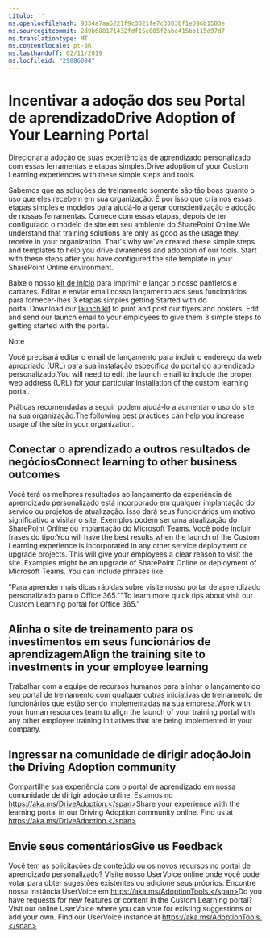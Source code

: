 ```yaml
---
título: ''
ms.openlocfilehash: 9334a7aa5221f9c3321fe7c33038f1e096b1503e
ms.sourcegitcommit: 2d9b688171432fdf15c805f2abc415bb115d97d7
ms.translationtype: MT
ms.contentlocale: pt-BR
ms.lasthandoff: 02/11/2019
ms.locfileid: "29886094"
---
```

# <a name="drive-adoption-of-your-learning-portal"></a><span data-ttu-id="55579-102">Incentivar a adoção dos seu Portal de aprendizado</span><span class="sxs-lookup"><span data-stu-id="55579-102">Drive Adoption of Your Learning Portal</span></span>

<span data-ttu-id="55579-103">Direcionar a adoção de suas experiências de aprendizado personalizado com essas ferramentas e etapas simples.</span><span class="sxs-lookup"><span data-stu-id="55579-103">Drive adoption of your Custom Learning experiences with these simple steps and tools.</span></span> 

<span data-ttu-id="55579-p101">Sabemos que as soluções de treinamento somente são tão boas quanto o uso que eles recebem em sua organização.  É por isso que criamos essas etapas simples e modelos para ajudá-lo a gerar conscientização e adoção de nossas ferramentas. Comece com essas etapas, depois de ter configurado o modelo de site em seu ambiente do SharePoint Online.</span><span class="sxs-lookup"><span data-stu-id="55579-p101">We understand that training solutions are only as good as the usage they receive in your organization.  That's why we've created these simple steps and templates to help you drive awareness and adoption of our tools. Start with these steps after you have configured the site template in your SharePoint Online environment.</span></span>

<span data-ttu-id="55579-p102">Baixe o nosso [kit de início](/embeds/custom_learning_launch_kit.zip) para imprimir e lançar o nosso panfletos e cartazes.  Editar e enviar email nosso lançamento aos seus funcionários para fornecer-lhes 3 etapas simples getting Started with do portal.</span><span class="sxs-lookup"><span data-stu-id="55579-p102">Download our [launch kit](/embeds/custom_learning_launch_kit.zip) to print and post our flyers and posters.  Edit and send our launch email to your employees to give them 3 simple steps to getting started with the portal.</span></span>  

> [!NOTE]
> <span data-ttu-id="55579-109">Você precisará editar o email de lançamento para incluir o endereço da web apropriado (URL) para sua instalação específica do portal do aprendizado personalizado.</span><span class="sxs-lookup"><span data-stu-id="55579-109">You will need to edit the launch email to include the proper web address (URL) for your particular installation of the custom learning portal.</span></span>

<span data-ttu-id="55579-110">Práticas recomendadas a seguir podem ajudá-lo a aumentar o uso do site na sua organização.</span><span class="sxs-lookup"><span data-stu-id="55579-110">The following best practices can help you increase usage of the site in your organization.</span></span>  

## <a name="connect-learning-to-other-business-outcomes"></a><span data-ttu-id="55579-111">Conectar o aprendizado a outros resultados de negócios</span><span class="sxs-lookup"><span data-stu-id="55579-111">Connect learning to other business outcomes</span></span>

<span data-ttu-id="55579-p103">Você terá os melhores resultados ao lançamento da experiência de aprendizado personalizado está incorporado em qualquer implantação do serviço ou projetos de atualização.  Isso dará seus funcionários um motivo significativo a visitar o site.  Exemplos podem ser uma atualização do SharePoint Online ou implantação do Microsoft Teams.  Você pode incluir frases do tipo:</span><span class="sxs-lookup"><span data-stu-id="55579-p103">You will have the best results when the launch of the Custom Learning experience is incorporated in any other service deployment or upgrade projects.  This will give your employees a clear reason to visit the site.  Examples might be an upgrade of SharePoint Online or deployment of Microsoft Teams.  You can include phrases like:</span></span>

<span data-ttu-id="55579-116">"Para aprender mais dicas rápidas sobre <Insert service name here> visite nosso portal de aprendizado personalizado para o Office 365."</span><span class="sxs-lookup"><span data-stu-id="55579-116">"To learn more quick tips about <Insert service name here> visit our Custom Learning portal for Office 365."</span></span> 

## <a name="align-the-training-site-to-investments-in-your-employee-learning"></a><span data-ttu-id="55579-117">Alinha o site de treinamento para os investimentos em seus funcionários de aprendizagem</span><span class="sxs-lookup"><span data-stu-id="55579-117">Align the training site to investments in your employee learning</span></span> 

<span data-ttu-id="55579-118">Trabalhar com a equipe de recursos humanos para alinhar o lançamento do seu portal de treinamento com qualquer outras iniciativas de treinamento de funcionários que estão sendo implementadas na sua empresa.</span><span class="sxs-lookup"><span data-stu-id="55579-118">Work with your human resources team to align the launch of your training portal with any other employee training initiatives that are being implemented in your company.</span></span> 

## <a name="join-the-driving-adoption-community"></a><span data-ttu-id="55579-119">Ingressar na comunidade de dirigir adoção</span><span class="sxs-lookup"><span data-stu-id="55579-119">Join the Driving Adoption community</span></span>

<span data-ttu-id="55579-p104">Compartilhe sua experiência com o portal de aprendizado em nossa comunidade de dirigir adoção online.  Estamos no https://aka.ms/DriveAdoption.</span><span class="sxs-lookup"><span data-stu-id="55579-p104">Share your experience with the learning portal in our Driving Adoption community online.  Find us at https://aka.ms/DriveAdoption.</span></span>

## <a name="give-us-feedback"></a><span data-ttu-id="55579-122">Envie seus comentários</span><span class="sxs-lookup"><span data-stu-id="55579-122">Give us Feedback</span></span>

<span data-ttu-id="55579-p105">Você tem as solicitações de conteúdo ou os novos recursos no portal de aprendizado personalizado?  Visite nosso UserVoice online onde você pode votar para obter sugestões existentes ou adicione seus próprios.  Encontre nossa instância UserVoice em https://aka.ms/AdoptionTools.</span><span class="sxs-lookup"><span data-stu-id="55579-p105">Do you have requests for new features or content in the Custom Learning portal?  Visit our online UserVoice where you can vote for existing suggestions or add your own.  Find our UserVoice instance at https://aka.ms/AdoptionTools.</span></span>
